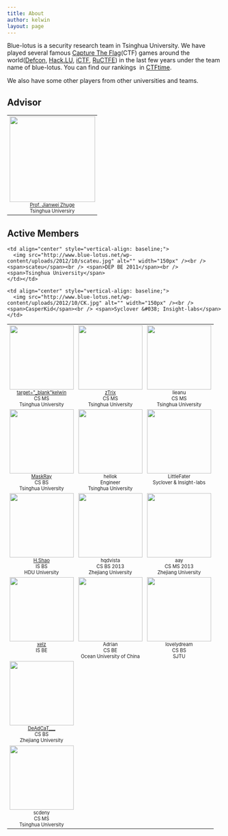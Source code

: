 ```yaml
---
title: About
author: kelwin
layout: page
---
```


Blue-lotus is a security research team in Tsinghua University. We have played several famous [Capture The Flag][1](CTF) games around the world([Defcon][2], [Hack.LU][3], [iCTF][4], [RuCTFE][5]) in the last few years under the team name of blue-lotus. You can find our rankings  in [CTFtime][6].

We also have some other players from other universities and teams.

## Advisor

<table border="0" style="width: 100%; font-size: 0.8em;">
  <tr style="vertical-align: baseline;">
    <td align="center">
      <img src="http://www.blue-lotus.net/wp-content/uploads/2012/10/jianwei.jpg" alt="" width="200px" /><br /> <a href="http://netsec.ccert.edu.cn/zhugejw/en/cv-2/" target="_blank">Prof. Jianwei Zhuge</a><br /><span>Tsinghua Universiry</span>
    </td>
  </tr>
</table>

## Active Members

<table border="0" style="width: 100%; font-size: 0.8em;">
  <tr>
    <td align="center" style="vertical-align: baseline;">
      <img src="http://www.blue-lotus.net/wp-content/uploads/2012/10/kelwin1.jpg" alt="" width="150px" /><br /> <a href="http://kelw.in"> target="_blank"kelwin</a><br /> <span>CS MS</span><br /> <span>Tsinghua University</span>
    </td>
    <td align="center" style="vertical-align: baseline;">
      <img src="http://www.blue-lotus.net/wp-content/uploads/2012/10/zTrix1.jpg" alt="" width="150px" /><br /> <a href="https://twitter.com/zerowavlen" target="_blank">zTrix</a><br /> <span>CS MS</span><br /> <span>Tsinghua University</span>
    </td>
    <td align="center" style="vertical-align: baseline;">
      <img src="http://www.blue-lotus.net/wp-content/uploads/2012/10/lieanu1.jpg" alt="" width="150px" /><br /> <span>lieanu</span><br /> <span>CS MS</span><br /> <span>Tsinghua University</span>
    </td>
  </tr>
  
  <tr>
    <td align="center" style="vertical-align: baseline;">
      <img src="http://www.blue-lotus.net/wp-content/uploads/2012/10/MaskRay1.jpg" alt="" width="150px" /><br /> <a href="http://weibo.com/u/2607627961" target="_blank">MaskRay</a><br /> <span>CS BS</span><br /> <span>Tsinghua University</span>
    </td>
    <td align="center" style="vertical-align: baseline;">
      <img src="http://www.blue-lotus.net/wp-content/uploads/2012/10/hellok1.jpg" alt="" width="150px" /><br /> <span>hellok</spanhellok><br /> <span>Engineer</span><br /> <span>Tsinghua University</span>
    </td>
    <td align="center" style="vertical-align: baseline;">
        <img src="http://www.blue-lotus.net/wp-content/uploads/2012/10/LittleFater1.jpg" alt="" width="150px" /><br /> <span>LittleFater</span><br /> <span>Syclover &#038; Insight-labs</span>
    </td>
  </tr> 
      
  <tr>
    <td align="center" style="vertical-align: baseline;">
      <img src="http://www.blue-lotus.net/wp-content/uploads/2012/10/H.Shao_1.jpg" alt="" width="150px" /><br /> <a href="http://hshao.diandian.com/" target="_blank">H.Shao</a><br /> <span>IS BS</span><br /> <span>HDU University</span>
    </td>
    <td align="center" style="vertical-align: baseline;">
      <img src="http://www.blue-lotus.net/wp-content/uploads/2012/10/hqdvista1.jpg" alt="" width="150px" /><br /> <span>hqdvista</span><br /> <span>CS BS 2013</span><br /> <span>Zhejiang University</span>
    </td>
    <td align="center" style="vertical-align: baseline;">
      <img src="http://www.blue-lotus.net/wp-content/uploads/2012/10/aay.jpg" alt="" width="150px" /><br /> <span>aay</span><br /> <span>CS MS 2013</span><br /> <span>Zhejiang University</span>
    </td>
  </tr>

  <tr>
    <td align="center" style="vertical-align: baseline;">
      <img src="http://www.blue-lotus.net/wp-content/uploads/2012/10/xelz.jpg" alt="" width="150px" /><br /> <a href="http://xelz.info" target="_blank">xelz</a><br /> <span>IS BE</span>
    </td>
    <td align="center" style="vertical-align: baseline;">
      <img src="http://www.blue-lotus.net/wp-content/uploads/2012/10/Adrian.jpg" alt="" width="150px" /><br /> <span>Adrian</span><br /> <span>CS BE</span><br /> <span>Ocean University of China</span>
    </td>
    <td align="center" style="vertical-align: baseline;">
      <img src="http://www.blue-lotus.net/wp-content/uploads/2012/10/lovelydream1.jpg" alt="" width="150px" /><br /> <span>lovelydream</span><br /> <span>CS BS</span><br /> <span>SJTU</span>
    </td>
  </tr>
      
  <tr>
    <td align="center" style="vertical-align: baseline;">
      <img src="http://www.blue-lotus.net/wp-content/uploads/2012/10/deadcat.jpg" alt="" width="150px" /><br /> <a href="http://weibo.com/d34dc47" target="_blank">DeAdCaT___</a><br /> <span>CS BS</span><br /> <span>Zhejiang University</span>
    </td></td> 
    
    <td align="center" style="vertical-align: baseline;">
      <img src="http://www.blue-lotus.net/wp-content/uploads/2012/10/scateu.jpg" alt="" width="150px" /><br /> <span>scateu</span><br /> <span>DEP BE 2011</span><br /> <span>Tsinghua University</span>
    </td></td> 
    
    <td align="center" style="vertical-align: baseline;">
      <img src="http://www.blue-lotus.net/wp-content/uploads/2012/10/CK.jpg" alt="" width="150px" /><br /> <span>CasperKid</span><br /> <span>Syclover &#038; Insight-labs</span>
    </td>
   </tr>

  <tr>
    <td align="center" style="vertical-align: baseline;">
      <img src="http://www.blue-lotus.net/wp-content/uploads/2012/10/scdeny.jpg" alt="" width="150px" /><br /> <span>scdeny</span><br /> <span>CS MS</span><br /> <span>Tsinghua University</span>
    </td></td> 
   </tr>
</table>

 [1]: http://ctftime.org/ctf-wtf/ "Capture The Flag"
 [2]: https://www.defcon.org/ "Defcon"
 [3]: http://2012.hack.lu/ "Hack.LU"
 [4]: http://ictf.cs.ucsb.edu/ "iCTF"
 [5]: http://ructf.org/e/2012/
 [6]: http://ctftime.org/team/1941/ "CTFtime"
